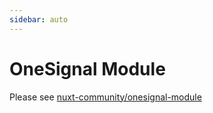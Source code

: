 ```yaml
---
sidebar: auto
---
```


# OneSignal Module

Please see [nuxt-community/onesignal-module](https://github.com/nuxt-community/onesignal-module)
